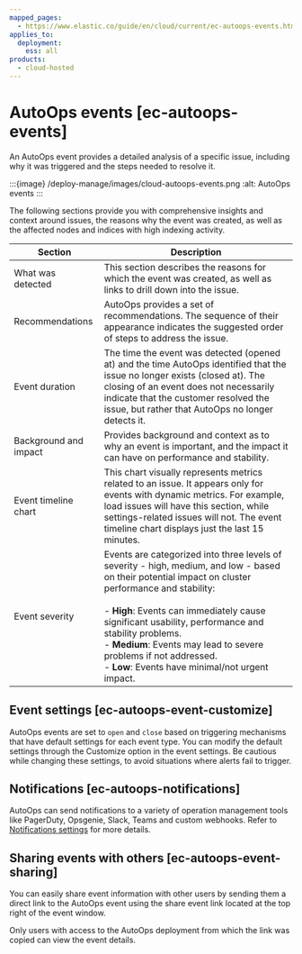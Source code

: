```yaml
---
mapped_pages:
  - https://www.elastic.co/guide/en/cloud/current/ec-autoops-events.html
applies_to:
  deployment:
    ess: all
products:
  - cloud-hosted
---
```


# AutoOps events [ec-autoops-events]

An AutoOps event provides a detailed analysis of a specific issue, including why it was triggered and the steps needed to resolve it. 

:::{image} /deploy-manage/images/cloud-autoops-events.png
:alt: AutoOps events
:::

The following sections provide you with comprehensive insights and context around issues, the reasons why the event was created, as well as the affected nodes and indices with high indexing activity.

| Section | Description |
| --- | --- |
| What was detected | This section describes the reasons for which the event was created, as well as links to drill down into the issue. |
| Recommendations | AutoOps provides a set of recommendations. The sequence of their appearance indicates the suggested order of steps to address the issue. |
| Event duration | The time the event was detected (opened at) and the time AutoOps identified that the issue no longer exists (closed at). The closing of an event does not necessarily indicate that the customer resolved the issue, but rather that AutoOps no longer detects it. |
| Background and impact | Provides background and context as to why an event is important, and the impact it can have on performance and stability. |
| Event timeline chart | This chart visually represents metrics related to an issue. It appears only for events with dynamic metrics. For example, load issues will have this section, while settings-related issues will not. The event timeline chart displays just the last 15 minutes. |
| Event severity | Events are categorized into three levels of severity - high, medium, and low - based on their potential impact on cluster performance and stability: <br><br>- **High**: Events can immediately cause significant usability, performance and stability problems.<br>- **Medium**: Events may lead to severe problems if not addressed.<br>- **Low**: Events have minimal/not urgent impact. |


## Event settings [ec-autoops-event-customize]

AutoOps events are set to `open` and `close` based on triggering mechanisms that have default settings for each event type. You can modify the default settings through the Customize option in the event settings. Be cautious while changing these settings, to avoid situations where alerts fail to trigger.


## Notifications [ec-autoops-notifications]

AutoOps can send notifications to a variety of operation management tools like PagerDuty, Opsgenie, Slack, Teams and custom webhooks. Refer to [Notifications settings](ec-autoops-notifications-settings.md) for more details.


## Sharing events with others [ec-autoops-event-sharing]

You can easily share event information with other users by sending them a direct link to the AutoOps event using the share event link located at the top right of the event window.

Only users with access to the AutoOps deployment from which the link was copied can view the event details.

